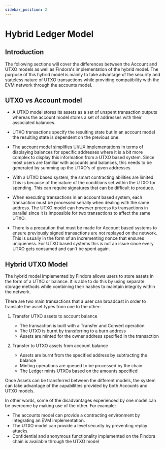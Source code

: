 ```yaml
---
sidebar_position: 2
---
```

# Hybrid Ledger Model

## Introduction
The following sections will cover the differences between the Account and UTXO models as well as Findora's
implementation of the hybrid model. The purpose of this hybrid model is mainly to take advantage of the
security and stateless nature of UTXO transactions while providing compatibility with the EVM network
through the accounts model.

## UTXO vs Account model
- A UTXO model stores its assets as a set of unspent transaction outputs whereas the account model stores
  a set of addresses with their associated balances.


- UTXO transactions specify the resulting state but in an account model the resulting state is
  dependent on the previous one.


- The account model simplifies UI/UX implementations in terms of displaying balances for specific addresses
  where it is a bit more complex to display this information from a UTXO based system. Since most users are familiar with accounts and balances, this needs
  to be generated by summing up the UTXO's of given addresses.


- With a UTXO based system, the smart contracting abilities are limited. This is because of the nature of the
  conditions set within the UTXO for spending. This can require signatures that can be difficult to produce.


- When executing transactions in an account based system, each transaction must be processed serially when dealing
  with the same address. The UTXO model can however process its transactions in parallel since it is impossible for
  two transactions to affect the same UTXO.


- There is a precaution that must be made for Account based systems to ensure previously signed transactions are not
  replayed on the network. This is usually in the form of an incrementing nonce that ensures uniqueness. For UTXO based
  systems this is not an issue since every UTXO gets consumed and can't be spent again.

## Hybrid UTXO Model
The hybrid model implemented by Findora allows users to store assets in the form of a UTXO or balance. It is able to do
this by using separate storage methods while combining their hashes to maintain integrity within the network.

There are two main transactions that a user can broadcast in order to translate the asset types from one to the other:

1. Transfer UTXO assets to account balance
    * The transaction is built with a Transfer and Convert operation
    * The UTXO is burnt by transferring to a burn address
    * Assets are minted for the owner address specified in the transaction


2. Transfer to UTXO assets from account balance
    * Assets are burnt from the specified address by subtracting the balance
    * Minting operations are queued to be processed by the chain
    * The Ledger mints UTXOs based on the amounts specified


Once Assets can be transferred between the different models, the system can take advantage of the capabilities provided
by both Accounts and UTXO models.

In other words, some of the disadvantages experienced by one model can be overcome by making use of the other. For example:

* The accounts model can provide a contracting environment by integrating an EVM implementation.
* The UTXO model can provide a level security by preventing replay attacks.
* Confidential and anonymous functionality implemented on the Findora chain is available through the
  UTXO model

